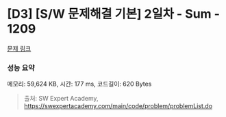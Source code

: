 # [D3] [S/W 문제해결 기본] 2일차 - Sum - 1209 

[문제 링크](https://swexpertacademy.com/main/code/problem/problemDetail.do?contestProbId=AV13_BWKACUCFAYh) 

### 성능 요약

메모리: 59,624 KB, 시간: 177 ms, 코드길이: 620 Bytes



> 출처: SW Expert Academy, https://swexpertacademy.com/main/code/problem/problemList.do
